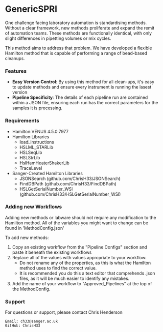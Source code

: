 # GenericSPRI
One challenge facing laboratory automation is standardising methods. Without a clear framework, new methods proliferate and expand the remit of automation teams. These methods are functionally identical, with only slight differences in pipetting volumes or mix cycles. 

This method aims to address that problem. We have developed a flexible Hamilton method that is capable of performing a range of bead-based cleanups.

### Features
- **Easy Version Control**: By using this method for all clean-ups, it's easy to update methods and ensure every instrument is running the lasest version
- **Pipeline Specificity**: The details of each pipeline run are contained within a JSON file, ensuring each run has the correct parameters for the samples it is processing.

### Requirements
- Hamilton VENUS 4.5.0.7977
- Hamilton Libraries
    - load_instructions
    - HSLML_STARLib
    - HSLSeqLib
    - HSLStrLib
    - HslHamHeaterShakerLib
    - TraceLevel
- Sanger-Created Hamilton Libraries
    - JSONSearch (github.com/ChrisH33/JSONSearch)
    - FindDBPath (github.com/ChrisH33/FindDBPath)
    - HSLGetSerialNumber_WSI (github.com/ChrisH33/HSLGetSerialNumber_WSI)

### Adding new Workflows
Adding new methods or labware should not require any modification to the Hamilton method. All of the variables you might want to change can be found in 'MethodConfig.json'

To add new methods:
1. Copy an existing workflow from the "Pipeline Configs" section and paste it beneath the existing workflows
2. Replace all of the  values with values appropriate to your workflow.
    - Do not rename any of the properties, as this is what the Hamilton method uses to find the correct value.
    - It is recommended you do this a text editor that comprehends .json files, as it will be much easier to identify any mistakes.
5. Add the name of your workflow to "Approved_Pipelines" at the top of the MethodConfig.


### Support
For questions or support, please contact Chris Henderson

    Email: ch33@sanger.ac.uk
    GitHub: ChrisH33
